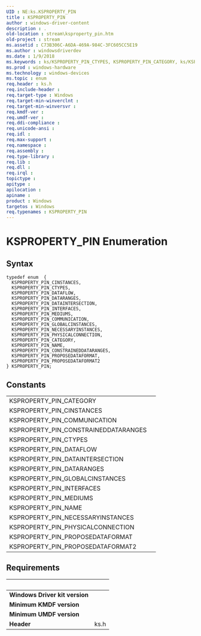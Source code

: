 ```yaml
---
UID : NE:ks.KSPROPERTY_PIN
title : KSPROPERTY_PIN
author : windows-driver-content
description : .
old-location : stream\ksproperty_pin.htm
old-project : stream
ms.assetid : C73B306C-A6DA-469A-984C-3FC605CC5E19
ms.author : windowsdriverdev
ms.date : 1/9/2018
ms.keywords : ks/KSPROPERTY_PIN_CTYPES, KSPROPERTY_PIN_CATEGORY, ks/KSPROPERTY_PIN_GLOBALCINSTANCES, ks/KSPROPERTY_PIN_PROPOSEDATAFORMAT2, KSPROPERTY_PIN_COMMUNICATION, ks/KSPROPERTY_PIN_MEDIUMS, KSPROPERTY_PIN_NECESSARYINSTANCES, KSPROPERTY_PIN_NAME, ks/KSPROPERTY_PIN_NAME, KSPROPERTY_PIN_DATAFLOW, KSPROPERTY_PIN_CINSTANCES, KSPROPERTY_PIN enumeration [Streaming Media Devices], ks/KSPROPERTY_PIN_COMMUNICATION, ks/KSPROPERTY_PIN_PHYSICALCONNECTION, stream.ksproperty_pin, KSPROPERTY_PIN_GLOBALCINSTANCES, KSPROPERTY_PIN_PROPOSEDATAFORMAT2, KSPROPERTY_PIN_DATARANGES, KSPROPERTY_PIN_INTERFACES, KSPROPERTY_PIN_PROPOSEDATAFORMAT, ks/KSPROPERTY_PIN_DATARANGES, KSPROPERTY_PIN_DATAINTERSECTION, ks/KSPROPERTY_PIN_DATAFLOW, KSPROPERTY_PIN_PHYSICALCONNECTION, KSPROPERTY_PIN_CONSTRAINEDDATARANGES, KSPROPERTY_PIN, KSPROPERTY_PIN_MEDIUMS, ks/KSPROPERTY_PIN_DATAINTERSECTION, ks/KSPROPERTY_PIN_CONSTRAINEDDATARANGES, ks/KSPROPERTY_PIN_CATEGORY, ks/KSPROPERTY_PIN, ks/KSPROPERTY_PIN_NECESSARYINSTANCES, ks/KSPROPERTY_PIN_PROPOSEDATAFORMAT, ks/KSPROPERTY_PIN_CINSTANCES, ks/KSPROPERTY_PIN_INTERFACES, KSPROPERTY_PIN_CTYPES
ms.prod : windows-hardware
ms.technology : windows-devices
ms.topic : enum
req.header : ks.h
req.include-header : 
req.target-type : Windows
req.target-min-winverclnt : 
req.target-min-winversvr : 
req.kmdf-ver : 
req.umdf-ver : 
req.ddi-compliance : 
req.unicode-ansi : 
req.idl : 
req.max-support : 
req.namespace : 
req.assembly : 
req.type-library : 
req.lib : 
req.dll : 
req.irql : 
topictype : 
apitype : 
apilocation : 
apiname : 
product : Windows
targetos : Windows
req.typenames : KSPROPERTY_PIN
---
```


# KSPROPERTY_PIN Enumeration


## Syntax
````
typedef enum  { 
  KSPROPERTY_PIN_CINSTANCES,
  KSPROPERTY_PIN_CTYPES,
  KSPROPERTY_PIN_DATAFLOW,
  KSPROPERTY_PIN_DATARANGES,
  KSPROPERTY_PIN_DATAINTERSECTION,
  KSPROPERTY_PIN_INTERFACES,
  KSPROPERTY_PIN_MEDIUMS,
  KSPROPERTY_PIN_COMMUNICATION,
  KSPROPERTY_PIN_GLOBALCINSTANCES,
  KSPROPERTY_PIN_NECESSARYINSTANCES,
  KSPROPERTY_PIN_PHYSICALCONNECTION,
  KSPROPERTY_PIN_CATEGORY,
  KSPROPERTY_PIN_NAME,
  KSPROPERTY_PIN_CONSTRAINEDDATARANGES,
  KSPROPERTY_PIN_PROPOSEDATAFORMAT,
  KSPROPERTY_PIN_PROPOSEDATAFORMAT2
} KSPROPERTY_PIN;
````

## Constants

<table>

<tr>
<td>KSPROPERTY_PIN_CATEGORY</td>
<td></td>
</tr>

<tr>
<td>KSPROPERTY_PIN_CINSTANCES</td>
<td></td>
</tr>

<tr>
<td>KSPROPERTY_PIN_COMMUNICATION</td>
<td></td>
</tr>

<tr>
<td>KSPROPERTY_PIN_CONSTRAINEDDATARANGES</td>
<td></td>
</tr>

<tr>
<td>KSPROPERTY_PIN_CTYPES</td>
<td></td>
</tr>

<tr>
<td>KSPROPERTY_PIN_DATAFLOW</td>
<td></td>
</tr>

<tr>
<td>KSPROPERTY_PIN_DATAINTERSECTION</td>
<td></td>
</tr>

<tr>
<td>KSPROPERTY_PIN_DATARANGES</td>
<td></td>
</tr>

<tr>
<td>KSPROPERTY_PIN_GLOBALCINSTANCES</td>
<td></td>
</tr>

<tr>
<td>KSPROPERTY_PIN_INTERFACES</td>
<td></td>
</tr>

<tr>
<td>KSPROPERTY_PIN_MEDIUMS</td>
<td></td>
</tr>

<tr>
<td>KSPROPERTY_PIN_NAME</td>
<td></td>
</tr>

<tr>
<td>KSPROPERTY_PIN_NECESSARYINSTANCES</td>
<td></td>
</tr>

<tr>
<td>KSPROPERTY_PIN_PHYSICALCONNECTION</td>
<td></td>
</tr>

<tr>
<td>KSPROPERTY_PIN_PROPOSEDATAFORMAT</td>
<td></td>
</tr>

<tr>
<td>KSPROPERTY_PIN_PROPOSEDATAFORMAT2</td>
<td></td>
</tr>
</table>


## Requirements
| &nbsp; | &nbsp; |
| ---- |:---- |
| **Windows Driver kit version** |  |
| **Minimum KMDF version** |  |
| **Minimum UMDF version** |  |
| **Header** | ks.h |